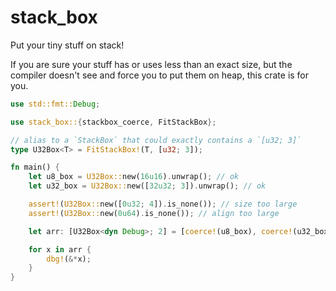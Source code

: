 # stack_box

Put your tiny stuff on stack!

If you are sure your stuff has or uses less than an exact size, but the compiler doesn't see
and force you to put them on heap, this crate is for you.

```rust
use std::fmt::Debug;

use stack_box::{stackbox_coerce, FitStackBox};

// alias to a `StackBox` that could exactly contains a `[u32; 3]`
type U32Box<T> = FitStackBox!(T, [u32; 3]);

fn main() {
    let u8_box = U32Box::new(16u16).unwrap(); // ok
    let u32_box = U32Box::new([32u32; 3]).unwrap(); // ok

    assert!(U32Box::new([0u32; 4]).is_none()); // size too large
    assert!(U32Box::new(0u64).is_none()); // align too large

    let arr: [U32Box<dyn Debug>; 2] = [coerce!(u8_box), coerce!(u32_box)];

    for x in arr {
        dbg!(&*x);
    }
}
```